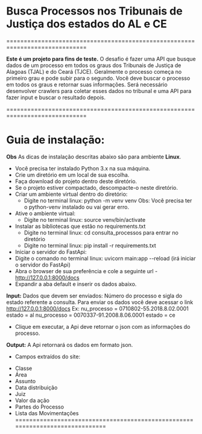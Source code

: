 # Busca Processos nos Tribunais de Justiça dos estados do AL e CE
=============================================================================

**Este é um projeto para fins de teste.**
O desafio é fazer uma API que busque dados de um processo em todos os graus dos Tribunais de Justiça
de Alagoas (TJAL) e do Ceará (TJCE). Geralmente o processo começa no primeiro grau e pode subir para o segundo. 
Você deve buscar o processo em todos os graus e retornar suas informações.
Será necessário desenvolver crawlers para coletar esses dados no tribunal e uma API para fazer input e buscar o resultado depois.

=============================================================================
# Guia de instalação:
**Obs** As dicas de instalação descritas abaixo são para ambiente **Linux**.
- Você precisa ter instalado Python 3.x na sua máquina.
- Crie um diretório em um local de sua escolha.
- Faça download do projeto dentro deste diretório.
- Se o projeto estiver compactado, descompacte-o neste diretório.
- Criar um ambiente virtual dentro do diretório:
    - Digite no terminal linux: python -m venv venv
    Obs: Você precisa ter o python-venv instalado ou vai gerar erro.
- Ative o ambiente virtual:
    - Digite no terminal linux: source venv/bin/activate
- Instalar as bibliotecas que estão no requirements.txt
    - Digite no terminal linux: cd consulta_processos para entrar no diretório
    - Digite no terminal linux: pip install -r requirements.txt
- Iniciar o servidor do FastApi:
- Digite o comando no terminal linux: uvicorn main:app --reload (irá iniciar o servidor do FastApi)
- Abra o browser de sua preferência e cole a seguinte url - http://127.0.0.1:8000/docs
- Expandir a aba default e inserir os dados abaixo.

**Input:**
Dados que devem ser enviados:
Número do processo e sigla do estado referente a consulta.
Para enviar os dados você deve acessar o link http://127.0.0.1:8000/docs
Ex: nu_processo = 0710802-55.2018.8.02.0001
    estado = al
    nu_processo = 0070337-91.2008.8.06.0001
    estado = ce

- Clique em executar, a Api deve retornar o json com as informações do processo.

**Output:**
A Api retornará os dados em formato json.

- Campos extraídos do site:
* Classe
* Área
* Assunto
* Data distribuição
* Juiz
* Valor da ação
* Partes do Processo
* Lista das Movimentações
=============================================================================
